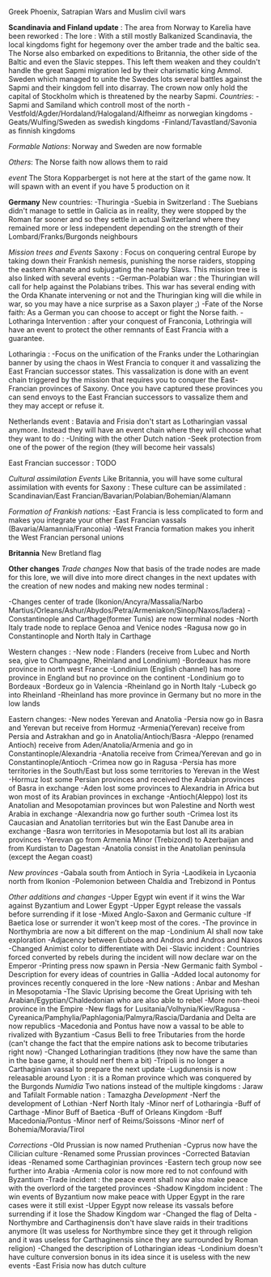 Greek Phoenix, Satrapian Wars and Muslim civil wars

**Scandinavia and Finland update** :
The area from Norway to Karelia have been reworked :
The lore :
With a still mostly Balkanized Scandinavia, the local kingdoms fight for hegemony over the amber trade and the baltic sea. The Norse also embarked on expeditions to Britannia, the other side of the Baltic and even the Slavic steppes. This left them weaken and they couldn't handle the great Sapmi migration led by their charismatic king Ammol. Sweden which managed to unite the Swedes lots several battles against the Sapmi and their kingdom fell into disarray. The crown now only hold the capital of Stockholm which is threatened by the nearby Sapmi.
*Countries*:
-Sapmi and Samiland which controll most of the north
-Vestfold/Agder/Hordaland/Halogaland/Alfheimr as norwegian kingdoms
-Geats/Wulfing/Sweden as swedish kingdoms
-Finland/Tavastland/Savonia as finnish kingdoms

*Formable Nations*:
Norway and Sweden are now formable

*Others*:
The Norse faith now allows them to raid

*event*
The Stora Kopparberget is not here at the start of the game now. It will spawn with an event if you have 5 production on it

**Germany**
New countries:
-Thuringia
-Suebia in Switzerland : The Suebians didn't manage to settle in Galicia as in reality, they were stopped by the Roman far sooner and so they settle in actual Switzerland where they remained more or less independent depending on the strength of their Lombard/Franks/Burgonds neighbours

*Mission trees and Events*
Saxony : Focus on conquering central Europe by taking down their Frankish nemesis, punishing the norse raiders, stopping the eastern Khanate and subjugating the nearby Slavs.
This mission tree is also linked with several events :
  -German-Polabian war : the Thuringian will call for help against the Polabians tribes. This war has several ending with the Orda Khanate intervening or not and the Thuringian king will die while in war, so you may have a nice surprise as a Saxon player ;)
  -Fate of the Norse faith: As a German you can choose to accept or fight the Norse faith.
  -Lotharinga Intervention : after your conquest of Franconia, Lothringia will have an event to protect the other remnants of East Francia with a guarantee.

Lotharingia :
  -Focus on the unification of the Franks under the Lotharingian banner by using the chaos in West Francia to conquer it and vassalizing the East Francian successor states. This vassalization is done with an event chain triggered by the mission that requires you to conquer the East-Francian provinces of Saxony. Once you have captured these provinces you can send envoys to the East Francian successors to vassalize them and they may accept or refuse it.

Netherlands event :
Batavia and Frisia don't start as Lotharingian vassal anymore. Instead they will have an event chain where they will choose what they want to do :
  -Uniting with the other Dutch nation
  -Seek protection from one of the power of the region (they will become heir vassals)

East Francian successor :
TODO

*Cultural assimilation Events*
Like Britannia, you will have some cultural assimilation with events for Saxony :
These culture can be assimilated : Scandinavian/East Francian/Bavarian/Polabian/Bohemian/Alamann

*Formation of Frankish nations:*
-East Francia is less complicated to form and makes you integrate your other East Francian vassals (Bavaria/Alamannia/Franconia)
-West Francia formation makes you inherit the West Francian personal unions


**Britannia**
New Bretland flag

**Other changes**
*Trade changes*
Now that basis of the trade nodes are made for this lore, we will dive into more direct changes in the next updates with the creation of new nodes and making new nodes terminal :

-Changes center of trade (Ikonion/Ancyra/Massalia/Narbo Martius/Orleans/Ashur/Abydos/Petra/Armeniakon/Sinop/Naxos/Iadera)
-Constantinople and Carthage(former Tunis) are now terminal nodes
-North Italy trade node to replace Genoa and Venice nodes
-Ragusa now go in Constantinople and North Italy in Carthage

Western changes :
-New node : Flanders (receive from Lubec and North sea, give to Champagne, Rheinland and Londinium)
-Bordeaux has more province in north west France
-Londinium (English channel) has more province in England but no province on the continent
-Londinium go to Bordeaux
-Bordeux go in Valencia
-Rheinland go in North Italy
-Lubeck go into Rheinland
-Rheinland has more province in Germany but no more in the low lands

Eastern changes:
-New nodes Yerevan and Anatolia
-Persia now go in Basra and Yerevan but receive from Hormuz
-Armenia(Yerevan) receive from Persia and Astrakhan and go in Anatolia/Antioch/Basra
-Aleppo (renamed Antioch) receive from Aden/Anatolia/Armenia and go in Constantinople/Alexandria
-Anatolia receive from Crimea/Yerevan and go in Constantinople/Antioch
-Crimea now go in Ragusa
-Persia has more territories in the South/East but loss some territories to Yerevan in the West
-Hormuz lost some Persian provinces and received the Arabian provinces of Basra in exchange
-Aden lost some provinces to Alexandria in Africa but won most of its Arabian provinces in exchange
-Antioch(Aleppo) lost its Anatolian and Mesopotamian provinces but won Palestine and North west Arabia in exchange
-Alexandria now go further south
-Crimea lost its Caucasian and Anatolian territories but win the East Danube area in exchange
-Basra won territories in Mesopotamia but lost all its arabian provinces
-Yerevan go from Armenia Minor (Trebizond) to Azerbaijan and from Kurdistan to Dagestan
-Anatolia consist in the Anatolian peninsula (except the Aegan coast)

*New provinces*
-Gabala south from Antioch in Syria
-Laodikeia in Lycaonia north from Ikonion
-Polemonion between Chaldia and Trebizond in Pontus

*Other additions and changes*
-Upper Egypt win event if it wins the War against Byzantium and Lower Egypt
-Upper Egypt release the vassals before surrending if it lose
-Mixed Anglo-Saxon and Germanic culture
-If Baetica lose or surrender it won't keep most of the cores.
-The province in Northymbria are now a bit different on the map
-Londinium AI shall now take exploration
-Adjacency between Euboea and Andros and Andros and Naxos
-Changed Animist color to differentiate with Dei
-Slavic incident : Countries forced converted by rebels during the incident will now declare war on the Emperor
-Printing press now spawn in Persia
-New Germanic faith Symbol
-Description for every ideas of countries in Gallia
-Added local autonomy for provinces recently conquered in the lore
-New nations : Anbar and Meshan in Mesopotamia
-The Slavic Uprising become the Great Uprising with teh Arabian/Egyptian/Chaldedonian who are also able to rebel
-More non-theoi province in the Empire
-New flags for Lusitania/Volhynia/Kiev/Ragusa
-Cyreanica/Pamphylia/Paphlagonia/Palmyra/Rascia/Dardania and Delta are now republics
-Macedonia and Pontus have now a vassal to be able to rivalized with Byzantium
-Casus Belli to free Tributaries from the horde (can't change the fact that the empire nations ask to become tributaries right now)
-Changed Lotharingian traditions (they now have the same than in the base game, it should nerf them a bit)
-Tripoli is no longer a Carthaginian vassal to prepare the next update
-Lugdunensis is now releasable around Lyon : it is a Roman province which was conquered by the Burgonds
*Numidia*
Two nations instead of the multiple kingdoms : Jaraw and Tafilalt
Formable nation : Tamazgha
*Development*
-Nerf the development of Lothian
-Nerf North Italy
-Minor nerf of Lotharingia
-Buff of Carthage
-Minor Buff of Baetica
-Buff of Orleans Kingdom
-Buff Macedonia/Pontus
-Minor nerf of Reims/Soissons
-Minor nerf of Bohemia/Moravia/Tirol

*Corrections*
-Old Prussian is now named Pruthenian
-Cyprus now have the Cilician culture
-Renamed some Prussian provinces
-Corrected Batavian ideas
-Renamed some Carthaginian provinces
-Eastern tech group now see further into Arabia
-Armenia color is now more red to not confound with Byzantium
-Trade incident : the peace event shall now also make peace with the overlord of the targeted provinces
-Shadow Kingdom incident : The win events of Byzantium now make peace with Upper Egypt in the rare cases were it still exist
-Upper Egypt now release its vassals before surrending if it lose the Shadow Kingdom war
-Changed the flag of Delta
-Northymbre and Carthaginensis don't have slave raids in their traditions anymore (It was useless for Northymbre since they get it through religion and it was useless for Carthaginensis  since they are surrounded by Roman religion)
-Changed the description of Lotharingian ideas
-Londinium doesn't have culture conversion bonus in its idea since it is useless with the new events
-East Frisia now has dutch culture
